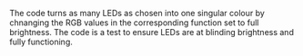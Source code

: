 The code turns as many LEDs as chosen into one singular colour by chnanging the RGB values in the corresponding function set to full brightness. The code is a test to ensure LEDs are at blinding brightness and fully functioning.
